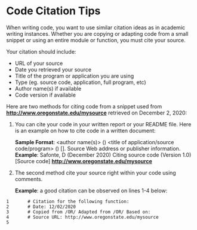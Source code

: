 # Code Citation Tips #

When writing code, you want to use similar citation ideas as in academic writing instances. Whether you are copying or adapting code from a small snippet or using an entire module or function, you must cite your source.

Your citation should include:

* URL of your source                                                      
* Date you retrieved your source
* Title of the program or application you are using     
* Type (eg. source code, application, full program, etc)
* Author name(s) if available
* Code version if available

Here are two methods for citing code from a snippet used from <b>http://www.oregonstate.edu/mysource</b> retrieved on December 2, 2020:

1. You can cite your code in your written report or your README file. Here is an example on how to cite code in a written document:
    
    <b>Sample Format</b>: <author name(s)> (<date retrieved>) <title of application/source code/program> (<Version of code>) [<type of code>]. Source Web       address or publisher information.
    <b>Example</b>: Safonte, D (December 2020) Citing source code (Version 1.0) [Source code] <b>http://www.oregonstate.edu/mysource</b>

2. The second method cite your source right within your code using comments.

    <b>Example</b>: a good citation can be observed on lines 1-4 below:
    
```
1       # Citation for the following function:
2       # Date: 12/02/2020
3       # Copied from /OR/ Adapted from /OR/ Based on:
4       # Source URL: http://www.oregonstate.edu/mysource
5
```
